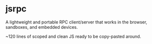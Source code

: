 # jsrpc

A lightweight and portable RPC client/server that works in the browser, sandboxes, and embedded devices.

~120 lines of scoped and clean JS ready to be copy-pasted around.
